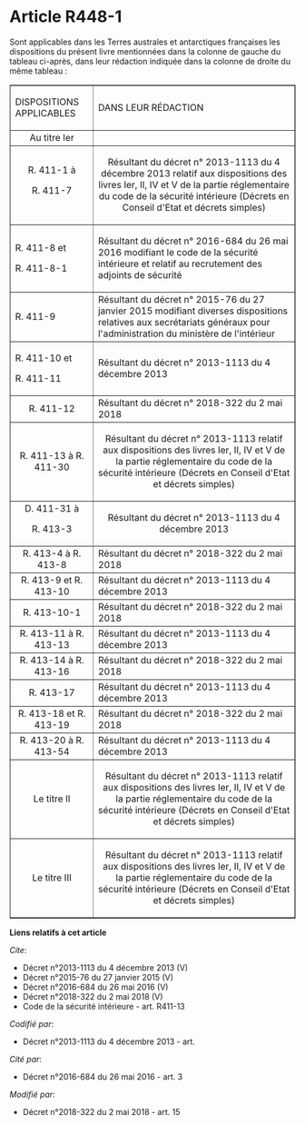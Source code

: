 # Article R448-1

Sont applicables dans les Terres australes et antarctiques françaises les dispositions du présent livre mentionnées dans la
colonne de gauche du tableau ci-après, dans leur rédaction indiquée dans la colonne de droite du même tableau : 

<table border="1">
  <tbody>
    <tr>
      <td>

DISPOSITIONS APPLICABLES 

</td>
      <td>

DANS LEUR RÉDACTION 

</td>
    </tr>
    <tr>
      <td align="center">Au titre Ier </td>
      <td align="center">
    </td></tr>
    <tr>
      <td align="center">R. 411-1 à 

R. 411-7 </td>
      <td align="center">

Résultant du décret n° 2013-1113 du 4 décembre 2013 relatif aux dispositions des livres Ier, II, IV et V de la partie
réglementaire du code de la sécurité intérieure (Décrets en Conseil d'Etat et décrets simples) 

</td>
    </tr>
    <tr>
      <td>

R. 411-8 et 

R. 411-8-1 

</td>
      <td>

Résultant du décret n° 2016-684 du 26 mai 2016 modifiant le code de la sécurité intérieure et relatif au recrutement des
adjoints de sécurité 

</td>
    </tr>
    <tr>
      <td>

R. 411-9 

</td>
      <td>Résultant du décret n° 2015-76 du 27 janvier 2015 modifiant diverses dispositions relatives aux secrétariats
généraux pour l'administration du ministère de l'intérieur </td>
    </tr>
    <tr>
      <td>

R. 411-10 et 

R. 411-11 

</td>
      <td>Résultant du décret n° 2013-1113 du 4 décembre 2013 </td>
    </tr>
    <tr>
      <td align="center">R. 411-12 </td>
      <td>Résultant du décret n° 2018-322 du 2 mai 2018 </td>
    </tr>
    <tr>
      <td align="center">

R. 411-13 à R. 411-30 
</td>
      <td align="center">

Résultant du décret n° 2013-1113 relatif aux dispositions des livres Ier, II, IV et V de la partie réglementaire du code de
la sécurité intérieure (Décrets en Conseil d'Etat et décrets simples) 

</td>
    </tr>
    <tr>
      <td align="center">D. 411-31 à 

R. 413-3 </td>
      <td align="center">

Résultant du décret n° 2013-1113 du 4 décembre 2013 

</td>
    </tr>
    <tr>
      <td align="center">R. 413-4 à R. 413-8 </td>
      <td>Résultant du décret n° 2018-322 du 2 mai 2018 </td>
    </tr>
    <tr>
      <td align="center">R. 413-9 et R. 413-10 </td>
      <td>Résultant du décret n° 2013-1113 du 4 décembre 2013 </td>
    </tr>
    <tr>
      <td align="center">R. 413-10-1 </td>
      <td>Résultant du décret n° 2018-322 du 2 mai 2018 </td>
    </tr>
    <tr>
      <td align="center">R. 413-11 à R. 413-13 </td>
      <td>Résultant du décret n° 2013-1113 du 4 décembre 2013 </td>
    </tr>
    <tr>
      <td align="center">R. 413-14 à R. 413-16 </td>
      <td>Résultant du décret n° 2018-322 du 2 mai 2018 </td>
    </tr>
    <tr>
      <td align="center">R. 413-17 </td>
      <td>Résultant du décret n° 2013-1113 du 4 décembre 2013 </td>
    </tr>
    <tr>
      <td align="center">R. 413-18 et R. 413-19 </td>
      <td>Résultant du décret n° 2018-322 du 2 mai 2018 </td>
    </tr>
    <tr>
      <td align="center">R. 413-20 à R. 413-54 </td>
      <td>Résultant du décret n° 2013-1113 du 4 décembre 2013 </td>
    </tr>
    <tr>
      <td align="center">Le titre II </td>
      <td align="center">

Résultant du décret n° 2013-1113 relatif aux dispositions des livres Ier, II, IV et V de la partie réglementaire du code de
la sécurité intérieure (Décrets en Conseil d'Etat et décrets simples) 

</td>
    </tr>
    <tr>
      <td align="center">Le titre III </td>
      <td align="center">

Résultant du décret n° 2013-1113 relatif aux dispositions des livres Ier, II, IV et V de la partie réglementaire du code de
la sécurité intérieure (Décrets en Conseil d'Etat et décrets simples)

</td>
    </tr>
  </tbody>
</table>

**Liens relatifs à cet article**

_Cite_:

  - Décret n°2013-1113 du 4 décembre 2013 (V)
  - Décret n°2015-76 du 27 janvier 2015 (V)
  - Décret n°2016-684 du 26 mai 2016 (V)
  - Décret n°2018-322 du 2 mai 2018 (V)
  - Code de la sécurité intérieure - art. R411-13

_Codifié par_:

  - Décret n°2013-1113 du 4 décembre 2013 - art.

_Cité par_:

  - Décret n°2016-684 du 26 mai 2016 - art. 3

_Modifié par_:

  - Décret n°2018-322 du 2 mai 2018 - art. 15
